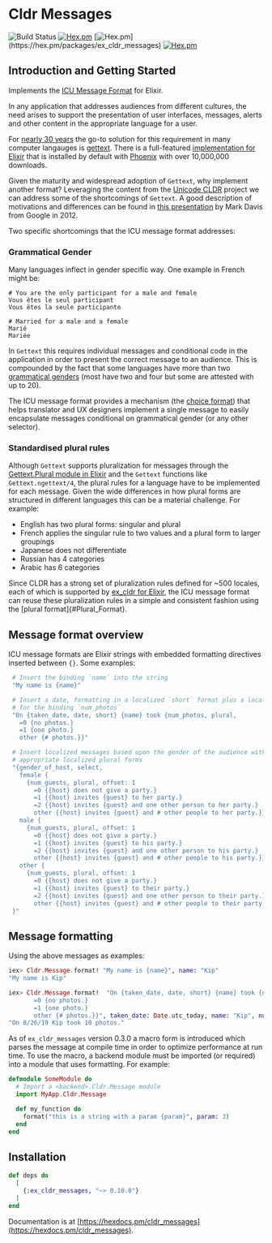 # Cldr Messages

![Build Status](http://sweatbox.noexpectations.com.au:8080/buildStatus/icon?job=cldr_messages)
[![Hex.pm](https://img.shields.io/hexpm/v/ex_cldr_messages.svg)](https://hex.pm/packages/ex_cldr_messages)
[![Hex.pm](https://img.shields.io/hexpm/dw/ex_cldr_messages.svg?)](https://hex.pm/packages/ex_cldr_messages)
[![Hex.pm](https://img.shields.io/hexpm/l/ex_cldr_messages.svg)](https://hex.pm/packages/ex_cldr_messages)

## Introduction and Getting Started

Implements the [ICU Message Format](https://unicode-org.github.io/icu/userguide/format_parse/messages) for Elixir.

In any application that addresses audiences from different cultures, the need arises to support the presentation of user interfaces, messages, alerts and other content in the appropriate language for a user.

For [nearly 30 years](https://www.gnu.org/software/gettext/manual/gettext.html#gettext) the go-to solution for this requirement in many computer langauges is [gettext](https://www.gnu.org/software/gettext). There is a full-featured [implementation for Elixir](https://hex.pm/packages/gettext) that is installed by default with [Phoenix](https://hex.pm/packages/phoenix) with over 10,000,000 downloads.

Given the maturity and widespread adoption of `Gettext`, why implement another format? Leveraging the content from the [Unicode CLDR](https://cldr.unicode.com) project we can address some of the shortcomings of `Gettext`. A good description of motivations and differences can be found in [this presentation](https://docs.google.com/presentation/d/1ZyN8-0VXmod5hbHveq-M1AeQ61Ga3BmVuahZjbmbBxo/pub?start=false&loop=false&delayms=3000&slide=id.g1bc43a82_2_14) by Mark Davis from Google in 2012.

Two specific shortcomings that the ICU message format addresses:

### Grammatical Gender

Many languages inflect in gender specific way. One example in French might be:

```
# You are the only participant for a male and female
Vous êtes le seul participant
Vous êtes la seule participante

# Married for a male and a female
Marié
Mariée
```

In `Gettext` this requires individual messages and conditional code in the application in order to present the correct message to an audience.  This is compounded by the fact that some languages have more than two [grammatical genders](https://en.wikipedia.org/wiki/Grammatical_gender) (most have two and four but some are attested with up to 20).

The ICU message format provides a mechanism (the [choice format](#Choice_format)) that helps translator and UX designers implement a single message to easily encapsulate messages conditional on grammatical gender (or any other selector).

### Standardised plural rules

Although `Gettext` supports pluralization for messages through the [Gettext.Plural module in Elixir](https://hexdocs.pm/gettext/Gettext.Plural.html) and the `Gettext` functions like `Gettext.ngettext/4`, the plural rules for a language have to be implemented for each message. Given the wide differences in how plural forms are structured in different languages this can be a material challenge.  For example:

* English has two plural forms: singular and plural
* French applies the singular rule to two values and a plural form to larger groupings
* Japanese does not differentiate
* Russian has 4 categories
* Arabic has 6 categories

Since CLDR has a strong set of pluralization rules defined for ~500 locales, each of which is supported by [ex_cldr for Elixir](https://hex.pm/ex_cldr), the ICU message format can reuse these pluralization rules in a simple and consistent fashion using the [plural format]{#Plural_Format}.

## Message format overview

ICU message formats are Elixir strings with embedded formatting directives inserted between `{}`. Some examples:

```elixir
 # Insert the binding `name` into the string
 "My name is {name}"

 # Insert a date, formatting in a localized `short` format plus a localized plural form
 # for the binding `num_photos`
 "On {taken_date, date, short} {name} took {num_photos, plural,
   =0 {no photos.}
   =1 {one photo.}
   other {# photos.}}"

 # Insert localized messages based upon the gender of the audience with
 # appropriate localized plural forms
 "{gender_of_host, select,
   female {
     {num_guests, plural, offset: 1
       =0 {{host} does not give a party.}
       =1 {{host} invites {guest} to her party.}
       =2 {{host} invites {guest} and one other person to her party.}
       other {{host} invites {guest} and # other people to her party.}}}
   male {
     {num_guests, plural, offset: 1
       =0 {{host} does not give a party.}
       =1 {{host} invites {guest} to his party.}
       =2 {{host} invites {guest} and one other person to his party.}
       other {{host} invites {guest} and # other people to his party.}}}
   other {
     {num_guests, plural, offset: 1
       =0 {{host} does not give a party.}
       =1 {{host} invites {guest} to their party.}
       =2 {{host} invites {guest} and one other person to their party.}
       other {{host} invites {guest} and # other people to their party.}}}
 }"
```

## Message formatting

Using the above messages as examples:

```elixir
iex> Cldr.Message.format! "My name is {name}", name: "Kip"
"My name is Kip"

iex> Cldr.Message.format!  "On {taken_date, date, short} {name} took {num_photos, plural,
       =0 {no photos.}
       =1 {one photo.}
       other {# photos.}}", taken_date: Date.utc_today, name: "Kip", num_photos: 10
"On 8/26/19 Kip took 10 photos."
```

As of `ex_cldr_messages` version 0.3.0 a macro form is introduced which parses the message at compile time in order to optimize performance at run time. To use the macro, a backend module must be imported (or required) into a module that uses formatting.  For example:

```elixir
defmodule SomeModule do
  # Import a <backend>.Cldr.Message module
  import MyApp.Cldr.Message

  def my_function do
    format("this is a string with a param {param}", param: 3)
  end
end
```

## Installation

```elixir
def deps do
  [
    {:ex_cldr_messages, "~> 0.10.0"}
  ]
end
```

Documentation is at [https://hexdocs.pm/cldr_messages](https://hexdocs.pm/cldr_messages).
